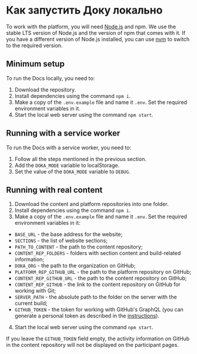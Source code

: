 # Как запустить Доку локально

To work with the platform, you will need [Node.js](https://nodejs.org/en/) and npm. We use the stable LTS version of Node.js and the version of npm that comes with it. If you have a different version of Node.js installed, you can use [nvm](https://github.com/nvm-sh/nvm) to switch to the required version.

## Minimum setup

To run the Docs locally, you need to:

1. Download the repository.
2. Install dependencies using the command `npm i`.
3. Make a copy of the `.env.example` file and name it `.env`. Set the required environment variables in it.
4. Start the local web server using the command `npm start`.

## Running with a service worker

To run the Docs with a service worker, you need to:

1. Follow all the steps mentioned in the previous section.
2. Add the `DOKA_MODE` variable to localStorage.
3. Set the value of the `DOKA_MODE` variable to `DEBUG`.

## Running with real content

1. Download the content and platform repositories into one folder.
2. Install dependencies using the command `npm i`.
3. Make a copy of the `.env.example` file and name it `.env`. Set the required environment variables in it:
  - `BASE_URL` - the base address for the website;
  - `SECTIONS` - the list of website sections;
  - `PATH_TO_CONTENT` - the path to the content repository;
  - `CONTENT_REP_FOLDERS` - folders with section content and build-related information;
  - `DOKA_ORG` - the path to the organization on GitHub;
  - `PLATFORM_REP_GITHUB_URL` - the path to the platform repository on GitHub;
  - `CONTENT_REP_GITHUB_URL` - the path to the content repository on GitHub;
  - `CONTENT_REP_GITHUB` - the link to the content repository on GitHub for working with Git;
  - `SERVER_PATH` - the absolute path to the folder on the server with the current build;
  - `GITHUB_TOKEN` - the token for working with GitHub's GraphQL (you can generate a personal token as described in the [instructions](https://docs.github.com/en/authentication/keeping-your-account-and-data-secure/creating-a-personal-access-token)).
4. Start the local web server using the command `npm start`.

If you leave the `GITHUB_TOKEN` field empty, the activity information on GitHub in the content repository will not be displayed on the participant pages.

